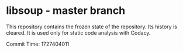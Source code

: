 # libsoup - master branch

This repository contains the frozen state of the repository.
Its history is cleared. It is used only for static code
analysis with Codacy.

Commit Time: 1727404011